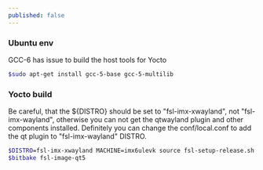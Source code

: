 ```yaml
---
published: false
---
```



### Ubuntu env

GCC-6 has issue to build the host tools for Yocto

``` bash
$sudo apt-get install gcc-5-base gcc-5-multilib
```

### Yocto build

Be careful, that the ${DISTRO} should be set to "fsl-imx-xwayland", not "fsl-imx-wayland", otherwise you can not get the qtwayland plugin and other components installed. Definitely you can change the conf/local.conf to add the qt plugin to "fsl-imx-wayland" DISTRO.

``` bash
$DISTRO=fsl-imx-xwayland MACHINE=imx6ulevk source fsl-setup-release.sh -b build
$bitbake fsl-image-qt5
```
